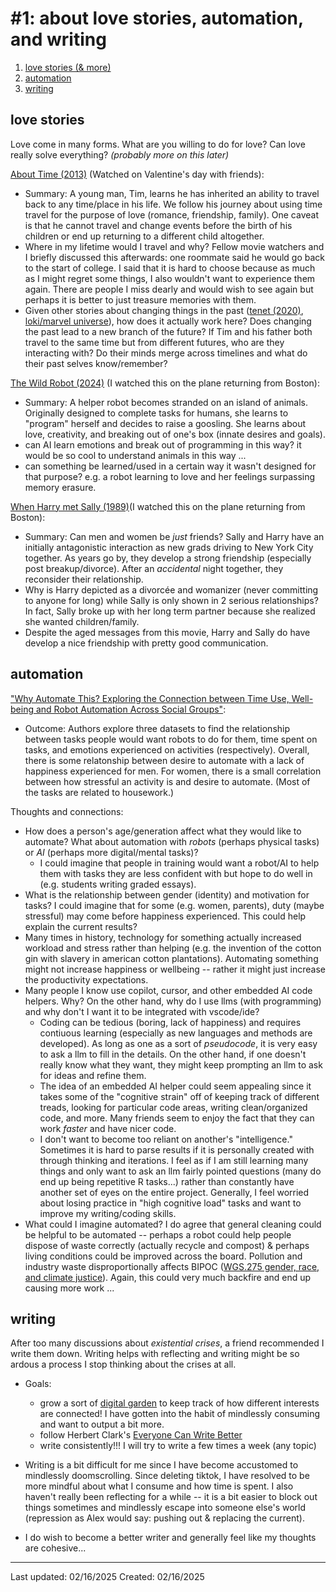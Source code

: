 # #1: about love stories, automation, and writing 
1. [love stories (& more)](#love-stories)
2. [automation](#automation)
3. [writing](#writing)


## love stories

Love come in many forms. What are you willing to do for love? Can love really solve everything? *(probably more on this later)*

[About Time (2013)](https://en.wikipedia.org/wiki/About_Time_(2013_film)) (Watched on Valentine's day with friends): 
* Summary: A young man, Tim, learns he has inherited an ability to travel back to any time/place in his life. We follow his journey about using time travel for the purpose of love (romance, friendship, family). One caveat is that he cannot travel and change events before the birth of his children or end up returning to a different child altogether. 
* Where in my lifetime would I travel and why? Fellow movie watchers and I briefly discussed this afterwards: one roommate said he would go back to the start of college. I said that it is hard to choose because as much as I might regret some things, I also wouldn't want to experience them again. There are people I miss dearly and would wish to see again but perhaps it is better to just treasure memories with them. 
* Given other stories about changing things in the past ([tenet (2020)](https://en.wikipedia.org/wiki/Tenet_(film)), [loki/marvel universe](https://en.wikipedia.org/wiki/Loki_(TV_series))), how does it actually work here? Does changing the past lead to a new branch of the future? If Tim and his father both travel to the same time but from different futures, who are they interacting with? Do their minds merge across timelines and what do their past selves know/remember? 

[The Wild Robot (2024)](https://en.wikipedia.org/wiki/The_Wild_Robot) (I watched this on the plane returning from Boston): 
* Summary: A helper robot becomes stranded on an island of animals. Originally designed to complete tasks for humans, she learns to "program" herself and decides to raise a goosling. She learns about love, creativity, and breaking out of one's box (innate desires and goals). 
* can AI learn emotions and break out of programming in this way? it would be so cool to understand animals in this way ... 
* can something be learned/used in a certain way it wasn't designed for that purpose? e.g. a robot learning to love and her feelings surpassing memory erasure. 

[When Harry met Sally (1989)](https://en.wikipedia.org/wiki/When_Harry_Met_Sally...)(I watched this on the plane returning from Boston): 
* Summary: Can men and women be *just* friends? Sally and Harry have an initially antagonistic interaction as new grads driving to New York City together. As years go by, they develop a strong friendship (especially post breakup/divorce). After an *accidental* night together, they reconsider their relationship. 
* Why is Harry depicted as a divorcée and womanizer (never committing to anyone for long) while Sally is only shown in 2 serious relationships? In fact, Sally broke up with her long term partner because she realized she wanted children/family. 
* Despite the aged messages from this movie, Harry and Sally do have develop a nice friendship with pretty good communication.


## automation
["Why Automate This? Exploring the Connection between Time Use, Well-being and Robot Automation Across Social Groups"](https://hri1260.github.io/why-automate-this/):
* Outcome: Authors explore three datasets to find the relationship between tasks people would want robots to do for them, time spent on tasks, and emotions experienced on activities (respectively). Overall, there is some relatonship between desire to automate with a lack of happiness experienced for men. For women, there is a small correlation between how stressful an activity is and desire to automate. (Most of the tasks are related to housework.)

Thoughts and connections: 
* How does a person's age/generation affect what they would like to automate? What about automation with *robots* (perhaps physical tasks) or *AI* (perhaps more digital/mental tasks)? 
    * I could imagine that people in training would want a robot/AI to help them with tasks they are less confident with but hope to do well in (e.g. students writing graded essays). 
* What is the relationship between gender (identity) and motivation for tasks? I could imagine that for some (e.g. women, parents), duty (maybe stressful) may come before happiness experienced. This could help explain the current results? 
* Many times in history, technology for something actually increased workload and stress rather than helping (e.g. the invention of the cotton gin with slavery in american cotton plantations). Automating something might not increase happiness or wellbeing -- rather it might just increase the productivity expectations. 
* Many people I know use copilot, cursor, and other embedded AI code helpers. Why? On the other hand, why do I use llms (with programming) and why don't I want it to be integrated with vscode/ide? 
    * Coding can be tedious (boring, lack of happiness) and requires contiuous learning (especially as new languages and methods are developed). As long as one as a sort of *pseudocode*, it is very easy to ask a llm to fill in the details. On the other hand, if one doesn't really know what they want, they might keep prompting an llm to ask for ideas and refine them. 
    * The idea of an embedded AI helper could seem appealing since it takes some of the "cognitive strain" off of keeping track of different treads, looking for particular code areas, writing clean/organized code, and more. Many friends seem to enjoy the fact that they can work *faster* and have nicer code. 
    * I don't want to become too reliant on another's "intelligence." Sometimes it is hard to parse results if it is personally created with through thinking and iterations. I feel as if I am still learning many things and only want to ask an llm fairly pointed questions (many do end up being repetitive R tasks...) rather than constantly have another set of eyes on the entire project. Generally, I feel worried about losing practice in "high cognitive load" tasks and want to improve my writing/coding skills. 
* What could I imagine automated? I do agree that general cleaning could be helpful to be automated -- perhaps a robot could help people dispose of waste correctly (actually recycle and compost) & perhaps living conditions could be improved across the board. Pollution and industry waste disproportionally affects BIPOC ([WGS.275 gender, race, and climate justice](https://wgs.mit.edu/spring2022/wgs275)). Again, this could very much backfire and end up causing more work ...

## writing

After too many discussions about *existential crises*, a friend recommended I write them down. Writing helps with reflecting and  writing might be so ardous a process I stop thinking about the crises at all. 

* Goals: 
    * grow a sort of [digital garden](https://www.youtube.com/watch?v=0tY7Z53QJo8) to keep track of how different interests are connected! I have gotten into the habit of mindlessly consuming and want to output a bit more. 
    * follow Herbert Clark's [Everyone Can Write Better](https://www.lri.fr/~anab/teaching/CareerSeminar/Clark.pdf)
    * write consistently!!! I will try to write a few times a week (any topic)

* Writing is a bit difficult for me since I have become accustomed to mindlessly doomscrolling. Since deleting tiktok, I have resolved to be more mindful about what I consume and how time is spent. I also haven't really been reflecting for a while -- it is a bit easier to block out things sometimes and mindlessly escape into someone else's world (repression as Alex would say: pushing out & replacing the current). 
* I do wish to become a better writer and generally feel like my thoughts are cohesive... 


------------
Last updated: 02/16/2025
Created: 02/16/2025
